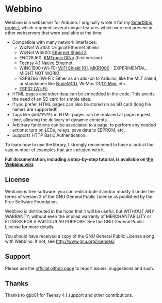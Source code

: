 # Webbino

Webbino is a webserver for Arduino.  I originally wrote it for my [SmartStrip project](https://github.com/SukkoPera/SmartStrip), which required several unique
features which were not present in other webservers that were available at the time:
- Compatible with many network interfaces:
  - WizNet W5100: Original Ethernet Shield
  - WizNet W5500: [Ethernet Shield 2](https://store.arduino.cc/arduino-ethernet-shield-2)
  - ENC28J60: [KMTronic DINo](http://sigma-shop.com/product/72/web-internet-ethernet-controlled-relay-board-arduino-compatible-rs485-usb.html) (first version)
  - [Teensy 4.1 Native Ethernet](https://www.pjrc.com/store/teensy41.html)
  - WINC1500 (Wi-Fi): [WiFi Shield 101](https://www.arduino.cc/en/Main/ArduinoWiFiShield101), [MKR1000](https://www.arduino.cc/en/Main/ArduinoMKR1000) - EXPERIMENTAL, MIGHT NOT WORK!
  - ESP8266 (Wi-Fi): Either as an add-on to Arduino, like the MLT shield, or standalone like [NodeMCU](http://www.nodemcu.com), WeMos D1/[D1 Mini](https://www.wemos.cc/en/latest/d1/d1_mini.html), etc...
  - [ESP32 (Wi-Fi)](http://esp32.net)
- HTML pages and other data can be embedded in the code. This avoids the need of an SD card for simple sites.
- If you prefer, HTML pages can also be stored on an SD card (long file names are supported!)
- Tags like `$WHATEVER$` in HTML pages can be replaced at page request time, allowing the delivery of dynamic contents.
- Arbitrary functions can be associated to a page, to perform any needed actions: turn on LEDs, relays, save data to EEPROM, etc.
- Supports HTTP Basic Authentication.

To learn how to use the library, I strongly recommend to have a look at the vast number of examples that are included with it.

**Full documentation, including a step-by-step tutorial, is available on [the Webbino wiki](https://github.com/SukkoPera/Webbino/wiki)**.

## License
Webbino is free software: you can redistribute it and/or modify it under the terms of version 3 of the GNU General Public License as published by the Free Software Foundation.

Webbino is distributed in the hope that it will be useful, but WITHOUT ANY WARRANTY; without even the implied warranty of MERCHANTABILITY or FITNESS FOR A PARTICULAR PURPOSE.  See the GNU General Public License for more details.

You should have received a copy of the GNU General Public License along with Webbino. If not, see <http://www.gnu.org/licenses/>.

## Support
Please use the [official github page](https://github.com/SukkoPera/Webbino) to report issues, suggestions and such.

## Thanks
Thanks to gpb01 for Teensy 4.1 support and other contributions.
